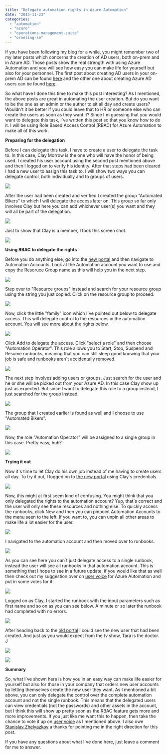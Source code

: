 ```yaml
---
title: "Delegate automation rights in Azure Automation"
date: "2015-11-23"
categories: 
  - "automation"
  - "azure"
  - "operations-management-suite"
  - "orneling-se"
---
```


If you have been following my blog for a while, you might remember two of my later posts which concerns the creation of AD users, both on-prem and in Azure AD. Those posts show the real strength with using Azure Automation and you will see how easy you can make life for yourself but also for your personnel. The first post about creating AD users in your on-prem AD can be found [here](http://blog.orneling.se/2015/11/automatically-create-ad-users-with-azure-automation-and-oms/) and the other one about creating Azure AD users can be found [here](http://blog.orneling.se/2015/11/create-azure-ad-users-with-azure-automation/).

So what have I done this time to make this post interesting? As I mentioned, the above posts are great in automating the user creation. But do you want to be the one as an admin or the author to sit all day and create users? Wouldn't it be better if you could leave that to HR or someone else who can create the users as soon as they want it? Since I´m guessing that you would want to delegate this task, I´ve written this post so that you know how to do it. I will be using Role Based Access Control (RBAC) for Azure Automation to make all of this work.

**Preparing for the delegation**

Before I can delegate this task, I have to create a user to delegate the task to. In this case, Clay Morrow is the one who will have the honor of being used. I created his user account using the second post mentioned above and then I logged on to verify his identity. After that steps had been cleared I had a new user to assign this task to. I will show two ways you can delegate control, both individually and to groups of users.

![](images/112115_1020_Delegateaut1.png)

After the user had been created and verified I created the group "Automated Bikers" to which I will delegate the access later on. This group so far only involves Clay but here you can add whichever user(s) you want and they will all be part of the delegation.

![](images/112115_1020_Delegateaut2.png)

Just to show that Clay is a member, I took this screen shot.

![](images/112115_1020_Delegateaut3.png)

**Using RBAC to delegate the rights**

Before you do anything else, go into the [new portal](https://portal.azure.com/) and then navigate to Automation Accounts. Look at the Automation account you want to use and copy the Resoruce Group name as this will help you in the next step.

![](images/112115_1020_Delegateaut4.png)

Step over to "Resource groups" instead and search for your resource group using the string you just copied. Click on the resource group to proceed.

![](images/112115_1020_Delegateaut5.png)

Now, click the little "family" icon which I´ve pointed out below to delegate access. This will delegate control to the resources in the automation account. You will see more about the rights below.

![](images/112115_1020_Delegateaut6.png)

Click Add to delegate the access. Click "select a role" and then choose "Automation Operator". This role allows you to Start, Stop, Suspend and Resume runbooks, meaning that you can still sleep good knowing that your job is safe and runbooks aren´t accidentally removed.

![](images/112115_1020_Delegateaut7.png)

The next step involves adding users or groups. Just search for the user and he or she will be picked out from your Azure AD. In this case Clay show up just as expected. But since I want to delegate this role to a group instead, I just searched for the group instead.

![](images/112115_1020_Delegateaut8.png)

The group that I created earlier is found as well and I choose to use "Automated Bikers".

![](images/112115_1020_Delegateaut9.png)

Now, the role "Automation Operator" will be assigned to a single group in this case. Pretty easy, huh?

![](images/112115_1020_Delegateaut10.png)

**Trying it out**

Now it´s time to let Clay do his own job instead of me having to create users all day. To try it out, I logged on to [the new portal](https://portal.azure.com/) using Clay´s credentials.

![](images/112115_1020_Delegateaut11.png)

Now, this might at first seem kind of confusing. You might think that you only delegated the rights to the automation account? Yup, that´s correct and the user will only see these resources and nothing else. To quickly access the runbooks, click New and then you can pinpoint Automation Accounts to the menu seen to the left. If you want to, you can unpin all other areas to make life a lot easier for the user.

![](images/112115_1020_Delegateaut12.png)

I navigated to the automation account and then moved over to runbooks.

![](images/112115_1020_Delegateaut13.png)

As you can see here you can´t just delegate access to a single runbook, instead the user will see all runbooks in that automation account. This is something that I hope to see in a future update, if you would like that as well then check out my suggestion over on [user voice](https://feedback.azure.com/forums/246290-azure-automation/suggestions/10828356-the-possibility-to-delegate-a-single-runbook-using) for Azure Automation and put in some votes for it.

![](images/112115_1020_Delegateaut14.png)

Logged on as Clay, I started the runbook with the input parameters such as first name and so on as you can see below. A minute or so later the runbook had completed with no errors.

![](images/112115_1020_Delegateaut15.png)

After heading back to the [old portal](https://manage.windowsazure.com) I could see the new user that had been created. And just as you would expect from the tv show, Tara is the doctor. J

![](images/112115_1020_Delegateaut16.png)

![](images/112115_1020_Delegateaut17.png)

**Summary**

So, what I´ve shown here is how you in an easy way can make life easier for yourself but also for those in your company that orders new user accounts by letting themselves create the new user they want. As I mentioned a bit above, you can only delegate the control over the complete automation account and not the single runbook. This means that the delegated users can view credentials (not the passwords) and other assets in the account, but I think this will show up pretty soon as the RBAC feature gets more and more improvements. If you just like me want this to happen, then take the chance to vote it up on [user voice](https://feedback.azure.com/forums/246290-azure-automation/suggestions/10828356-the-possibility-to-delegate-a-single-runbook-using) as I mentioned above. I also owe [Stanislav Zhelyazkov](https://cloudadministrator.wordpress.com/) a thanks for pointing me in the right direction for this post.

If you have any questions about what I´ve done here, just leave a comment for me to answer.
